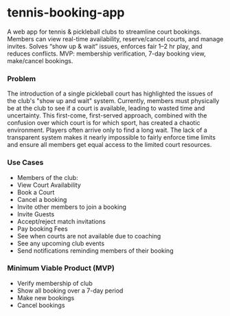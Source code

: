# tennis-booking-app
A web app for tennis &amp; pickleball clubs to streamline court bookings. Members can view real-time availability, reserve/cancel courts, and manage invites. Solves “show up &amp; wait” issues, enforces fair 1–2 hr play, and reduces conflicts. MVP: membership verification, 7-day booking view, make/cancel bookings.

### Problem 
The introduction of a single pickleball court has highlighted the issues of the club's "show up and wait" system. Currently, members must physically be at the club to see if a court is available, leading to wasted time and uncertainty. This first-come, first-served approach, combined with the confusion over which court is for which sport, has created a chaotic environment. Players often arrive only to find a long wait. The lack of a transparent system makes it nearly impossible to fairly enforce time limits and ensure all members get equal access to the limited court resources.


### Use Cases

- Members of the club:
- View Court Availability
- Book a Court
- Cancel a booking
- Invite other members to join a booking
- Invite Guests
- Accept/reject match invitations
- Pay booking Fees
- See when courts are not available due to coaching
- See any upcoming club events
- Send notifications reminding members of their booking 

### Minimum Viable Product (MVP)

- Verify membership of club
- Show all booking over a 7-day period
- Make new bookings
- Cancel bookings



